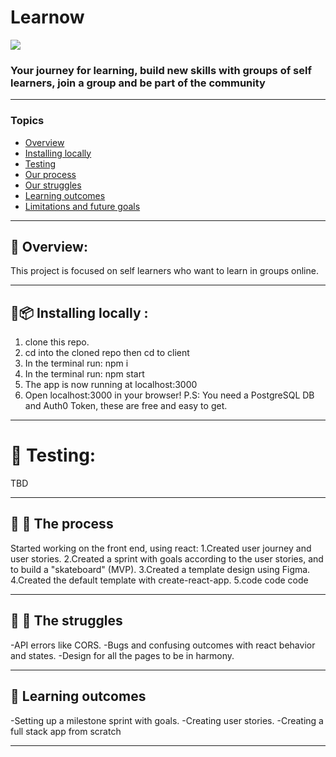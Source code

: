 # Learnow 

![](https://i.imgur.com/w0m4FcY.png)

### Your journey for learning, build new skills with groups of self learners, join a group and be part of the community

---


### Topics
* [Overview](#-overview)
* [Installing locally](#-Installing-locally-)
* [Testing](#-Testing)
* [Our process](#-The-process)
* [Our struggles](#-The-struggles)
* [Learning outcomes](#-Learning-outcomes)
* [Limitations and future goals](#Current-limitations-and-future-goals)

---

## :page_with_curl: Overview:
This project is focused on self learners
who want to learn in groups online.


---

## :floppy_disk::package: Installing locally : 

1. clone this repo.
2. cd into the cloned repo then cd to client
3. In the terminal run: npm i
4. In the terminal run: npm start
5. The app is now running at localhost:3000
6. Open localhost:3000 in your browser!
P.S: You need a PostgreSQL DB and Auth0 Token, these are free and easy to get.

---


# :tada: Testing:
TBD

---


## :construction_worker: :construction:   The process

Started working on the front end, using react:
1.Created user journey and user stories.
2.Created a sprint with goals according to the user stories, and to build a "skateboard" (MVP).
3.Created a template design using Figma.
4.Created the default template with create-react-app.
5.code code code

---

## :hatching_chick: :hatched_chick:  The struggles
 
-API errors like CORS.
-Bugs and confusing outcomes with react behavior and states.
-Design for all the pages to be in harmony.

---

## :chicken: Learning outcomes
 
-Setting up a milestone sprint with goals.
-Creating user stories.
-Creating a full stack app from scratch

---

